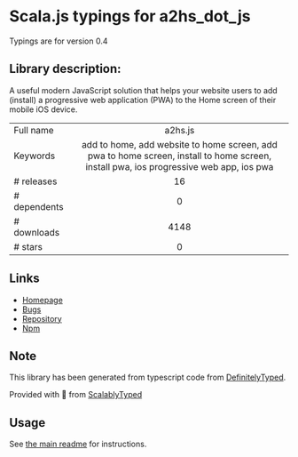 
# Scala.js typings for a2hs_dot_js

Typings are for version 0.4

## Library description:
A useful modern JavaScript solution that helps your website users to add (install) a progressive web application (PWA) to the Home screen of their mobile iOS device.

|                    |                 |
| ------------------ | :-------------: |
| Full name          | a2hs.js |
| Keywords           | add to home, add website to home screen, add pwa to home screen, install to home screen, install pwa, ios progressive web app, ios pwa |
| # releases         | 16 |
| # dependents       | 0 |
| # downloads        | 4148 |
| # stars            | 0 |

## Links
- [Homepage](https://github.io/koddr/a2hs.js)
- [Bugs](https://github.com/koddr/a2hs.js/issues)
- [Repository](https://github.com/koddr/a2hs.js)
- [Npm](https://www.npmjs.com/package/a2hs.js)
    


## Note
This library has been generated from typescript code from [DefinitelyTyped](https://definitelytyped.org).

Provided with :purple_heart: from [ScalablyTyped](https://github.com/oyvindberg/ScalablyTyped)

## Usage
See [the main readme](../../readme.md) for instructions.


